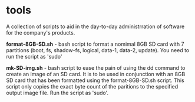 # tools

A collection of scripts to aid in the day-to-day administrration of software for the company's products.

**format-8GB-SD.sh** - bash script to format a nomimal 8GB SD card with 7 partitions (boot, fs, shadow-fs, logical, data-1, data-2, update). 
You need to run the script as 'sudo'

**mk-SD-img.sh** - bash script to ease the pain of using the dd command to create an image of an SD card. It is to be used in conjunction
with an 8GB SD card that has been formatted using the format-8GB-SD.sh script. This script only copies the exact byte count of the paritions 
to the specified output image file. Run the script as 'sudo'.
